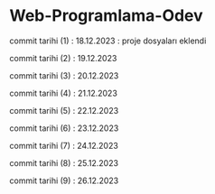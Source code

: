 # Web-Programlama-Odev

commit tarihi (1) : 18.12.2023 : proje dosyaları eklendi

commit tarihi (2) : 19.12.2023

commit tarihi (3) : 20.12.2023

commit tarihi (4) : 21.12.2023

commit tarihi (5) : 22.12.2023

commit tarihi (6) : 23.12.2023

commit tarihi (7) : 24.12.2023

commit tarihi (8) : 25.12.2023

commit tarihi (9) : 26.12.2023
